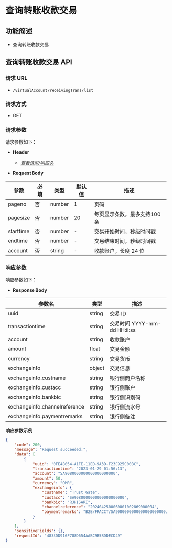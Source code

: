 # 查询转账收款交易

## 功能简述

- 查询转账收款交易

## 查询转账收款交易 API

### 请求 URL

- `/virtualAccount/receivingTrans/list`

### 请求方式

- GET

### 请求参数

请求参数如下：

- **Header**

  - [_查看请求/响应头_](/zh/virtualAccountApi/apiRule/header)

- **Request Body**

| **参数**  | **必填** | **类型** | **默认值** | **描述**                    |
| --------- | -------- | -------- | ---------- | --------------------------- |
| pageno    | 否       | number   | 1          | 页码                        |
| pagesize  | 否       | number   | 20         | 每页显示条数，最多支持100条 |
| starttime | 否       | number   | -          | 交易开始时间，秒级时间戳    |
| endtime   | 否       | number   | -          | 交易结束时间，秒级时间戳    |
| account   | 否       | string   | -          | 收款账户，长度 24 位        |

### 响应参数

响应参数如下：

- **Response Body**

| **参数名**                    | **类型** | **描述**                     |
| ----------------------------- | -------- | ---------------------------- |
| uuid                          | string   | 交易 ID                      |
| transactiontime               | string   | 交易时间 YYYY-mm-dd HH:ii:ss |
| account                       | string   | 收款账户                     |
| amount                        | float    | 交易金额                     |
| currency                      | string   | 交易货币                     |
| exchangeinfo                  | object   | 交易信息                     |
| exchangeinfo.custname         | string   | 银行侧商户名称               |
| exchangeinfo.custacc          | string   | 银行侧账户                   |
| exchangeinfo.bankbic          | string   | 银行侧识别码                 |
| exchangeinfo.channelreference | string   | 银行侧流水号                 |
| exchangeinfo.paymentremarks   | string   | 银行侧备注                   |


**响应参数示例**

```json
{
    "code": 200,
    "message": "Request succeeded.",
    "data": [
        {
            "uuid": "0FE4B054-A1FE-11ED-9A3D-F23C925C00BC",
            "transactiontime": "2023-01-29 01:56:13",
            "account": "SA9080000000000000000000",
            "amount": 50,
            "currency": "OMR",
            "exchangeinfo": {
                "custname": "Trust Gate",
                "custacc": "SA9080000000000000000000",
                "bankbic": "RJHISARI",
                "channelreference": "2024042500060801002869000004",
                "paymentremarks": "B2B/FRACCT/SA9080000000000000000000/Trust Gate/B2B"
            }
        }
    ],
    "sensitiveFields": {},
    "requestId": "4833DD916F788D654AABC9B5BDDECD49"
}
```